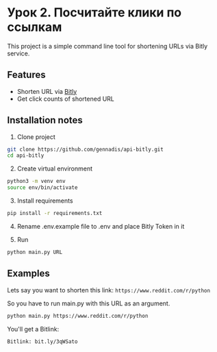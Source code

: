 # Урок 2. Посчитайте клики по ссылкам

This project is a simple command line tool for shortening URLs via Bitly service.

## Features
- Shorten URL via [Bitly](https://bitly.com/)
- Get click counts of shortened URL

## Installation notes
1. Clone project
```bash
git clone https://github.com/gennadis/api-bitly.git
cd api-bitly
```

2. Create virtual environment
```bash
python3 -m venv env
source env/bin/activate
```

3. Install requirements
```bash
pip install -r requirements.txt
```

4. Rename .env.example file to .env and place Bitly Token in it

5. Run
```bash
python main.py URL
```
## Examples

Lets say you want to shorten this link: ```https://www.reddit.com/r/python```

So you have to run main.py with this URL as an argument.
```bash
python main.py https://www.reddit.com/r/python
```

You'll get a Bitlink:
```bash
Bitlink: bit.ly/3qWSato
```

